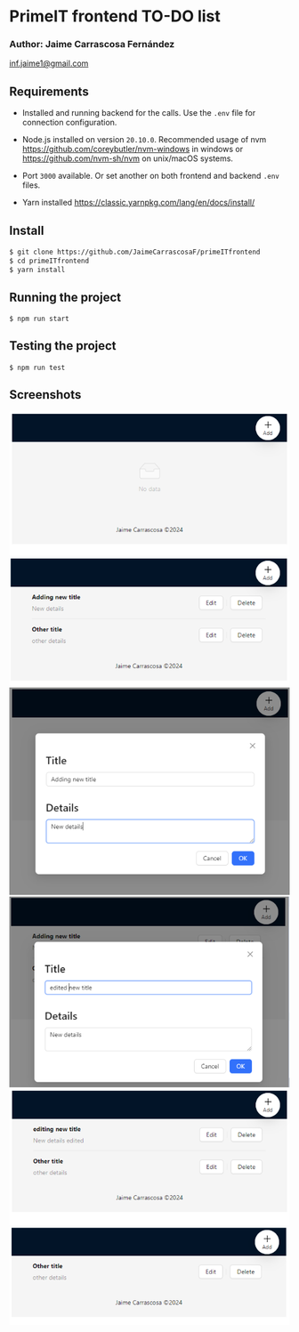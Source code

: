 # PrimeIT frontend TO-DO list

### Author: Jaime Carrascosa Fernández

<inf.jaime1@gmail.com>

## Requirements

- Installed and running backend for the calls. Use the `.env` file for connection configuration.
- Node.js installed on version `20.10.0`. Recommended usage of nvm <https://github.com/coreybutler/nvm-windows> in windows or <https://github.com/nvm-sh/nvm> on unix/macOS systems.

- Port `3000` available. Or set another on both frontend and backend `.env` files.
- Yarn installed <https://classic.yarnpkg.com/lang/en/docs/install/>

## Install

    $ git clone https://github.com/JaimeCarrascosaF/primeITfrontend
    $ cd primeITfrontend
    $ yarn install

## Running the project

    $ npm run start

## Testing the project

    $ npm run test

## Screenshots

![No todos](./screenshots/empty.PNG)
![Some todos in list](./screenshots/todos.PNG)
![Adding a todo](./screenshots/adding.PNG)
![Editing todo](./screenshots/editing.PNG)
![List with todo edited](./screenshots/edited.PNG)
![Deleted todo](./screenshots/deletedItem.PNG)

